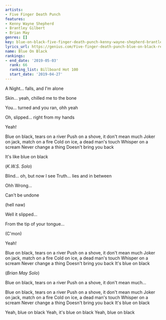 ```yaml
---
artists:
- Five Finger Death Punch
features:
- Kenny Wayne Shepherd
- Brantley Gilbert
- Brian May
genres: []
key: blue-on-black-five-finger-death-punch-kenny-wayne-shepherd-brantley-gilbert-brian-may
lyrics_url: https://genius.com/Five-finger-death-punch-blue-on-black-remix-lyrics
name: Blue On Black
rankings:
- end_date: '2019-05-03'
  rank: 66
  ranking_list: Billboard Hot 100
  start_date: '2019-04-27'
---
```

A Night... falls, and I'm alone


Skin... yeah, chilled me to the bone


You... turned and you ran, ohh yeah


Oh, slipped... right from my hands


Yeah!


Blue on black, tears on a river
Push on a shove, it don't mean much
Joker on jack, match on a fire
Cold on ice, a dead man's touch
Whisper on a scream
Never change a thing
Doesn't bring you back


It's like blue on black

(*K.W.S. Solo*)


Blind... oh, but now I see
Truth... lies and in between


Ohh Wrong...


Can't be undone


(hell naw)


Well it slipped...


From the tip of your tongue...


(C'mon)


Yeah!


Blue on black, tears on a river
Push on a shove, it don't mean much
Joker on jack, match on a fire
Cold on ice, a dead man's touch
Whisper on a scream
Never change a thing
Doesn't bring you back
It's blue on black

(*Brian May Solo*)


Blue on black, tears on a river
Push on a shove, it don't mean much...


Blue on black, tears on a river
Push on a shove, it don't mean much
Joker on jack, match on a fire
Cold on ice, a dead man's touch
Whisper on a scream
Never change a thing
Doesn't bring you back
It's blue on black


Yeah, blue on black
Yeah, it's blue on black
Yeah, blue on black
